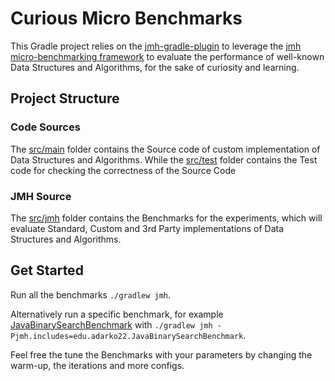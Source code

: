 # Curious Micro Benchmarks

This Gradle project relies on the [jmh-gradle-plugin](https://github.com/melix/jmh-gradle-plugin) to leverage
the [jmh micro-benchmarking framework](https://openjdk.org/projects/code-tools/jmh/) to evaluate the performance of
well-known Data Structures and Algorithms, for the sake of curiosity and learning.

## Project Structure

### Code Sources

The [src/main](src/main) folder contains the Source code of custom implementation of Data Structures and Algorithms.
While the [src/test](src/test) folder contains the Test code for checking the correctness of the Source Code

### JMH Source

The [src/jmh](src/jmh) folder contains the Benchmarks for the experiments,
which will evaluate Standard, Custom and 3rd Party implementations of Data Structures and Algorithms.

## Get Started

Run all the benchmarks `./gradlew jmh`.

Alternatively run a specific benchmark, for
example [JavaBinarySearchBenchmark](src/jmh/java/edu/adarko22/JavaBinarySearchBenchmark.java) with
`./gradlew jmh -Pjmh.includes=edu.adarko22.JavaBinarySearchBenchmark`.

Feel free the tune the Benchmarks with your parameters by changing the warm-up, the iterations and more configs.